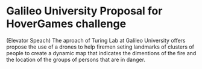 # Galileo University Proposal for HoverGames challenge 
(Elevator Speach)
The aproach of Turing Lab at Galileo University offers propose the use of a drones to help firemen seting landmarks of clusters of people to create a dynamic map that indicates the dimentions of the fire and the location of the groups of persons that are in danger. 
